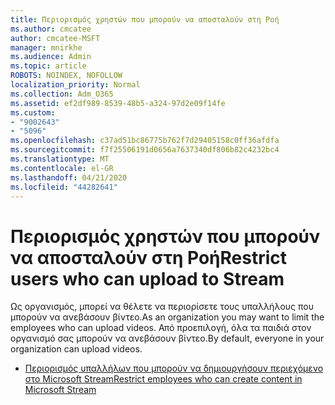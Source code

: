 ```yaml
---
title: Περιορισμός χρηστών που μπορούν να αποσταλούν στη Ροή
ms.author: cmcatee
author: cmcatee-MSFT
manager: mnirkhe
ms.audience: Admin
ms.topic: article
ROBOTS: NOINDEX, NOFOLLOW
localization_priority: Normal
ms.collection: Adm_O365
ms.assetid: ef2df989-8539-48b5-a324-97d2e09f14fe
ms.custom:
- "9002643"
- "5096"
ms.openlocfilehash: c37ad51bc86775b762f7d29405158c0ff36afdfa
ms.sourcegitcommit: f7f25506191d0656a7637340df806b82c4232bc4
ms.translationtype: MT
ms.contentlocale: el-GR
ms.lasthandoff: 04/21/2020
ms.locfileid: "44282641"
---
```

# <a name="restrict-users-who-can-upload-to-stream"></a><span data-ttu-id="0b101-102">Περιορισμός χρηστών που μπορούν να αποσταλούν στη Ροή</span><span class="sxs-lookup"><span data-stu-id="0b101-102">Restrict users who can upload to Stream</span></span>

<span data-ttu-id="0b101-103">Ως οργανισμός, μπορεί να θέλετε να περιορίσετε τους υπαλλήλους που μπορούν να ανεβάσουν βίντεο.</span><span class="sxs-lookup"><span data-stu-id="0b101-103">As an organization you may want to limit the employees who can upload videos.</span></span> <span data-ttu-id="0b101-104">Από προεπιλογή, όλα τα παιδιά στον οργανισμό σας μπορούν να ανεβάσουν βίντεο.</span><span class="sxs-lookup"><span data-stu-id="0b101-104">By default, everyone in your organization can upload videos.</span></span>

- [<span data-ttu-id="0b101-105">Περιορισμός υπαλλήλων που μπορούν να δημιουργήσουν περιεχόμενο στο Microsoft Stream</span><span class="sxs-lookup"><span data-stu-id="0b101-105">Restrict employees who can create content in Microsoft Stream</span></span>](https://docs.microsoft.com/stream/restrict-uploaders)
